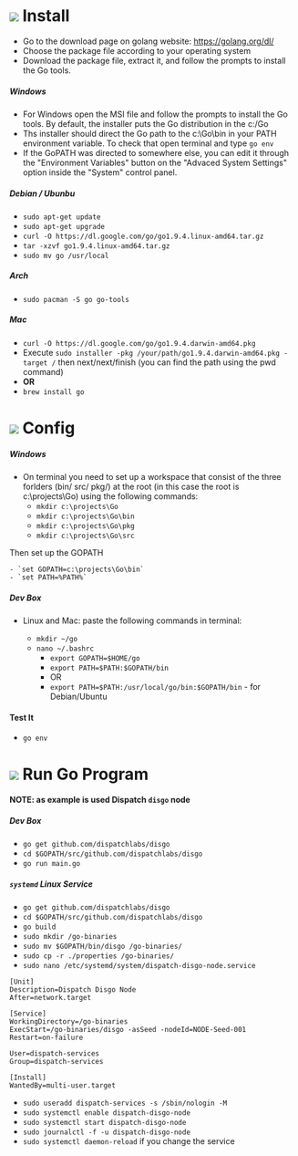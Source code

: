 # ![](https://storage.googleapis.com/material-icons/external-assets/v4/icons/svg/ic_power_settings_new_black_24px.svg) Install



- Go to the download page on golang website: https://golang.org/dl/
- Choose the package file according to your operating system
- Download the package file, extract it, and follow the prompts to install the Go tools. 


##### Windows
- For Windows open the MSI file and follow the prompts to install the Go tools. By default, the installer puts the Go distribution in the c:/Go
- Ths installer should direct the Go path to the c:\Go\bin in your PATH environment variable. To check that open terminal and type `go env`
- If the GoPATH was directed to somewhere else, you can edit it through the "Environment Variables" button on the "Advaced System Settings" option inside the "System" control panel.




##### Debian / Ubunbu
- `sudo apt-get update`
- `sudo apt-get upgrade`
- `curl -O https://dl.google.com/go/go1.9.4.linux-amd64.tar.gz`
- `tar -xzvf go1.9.4.linux-amd64.tar.gz`
- `sudo mv go /usr/local`

##### Arch
- `sudo pacman -S go go-tools`

##### Mac
- `curl -O https://dl.google.com/go/go1.9.4.darwin-amd64.pkg`
- Execute `sudo installer -pkg /your/path/go1.9.4.darwin-amd64.pkg -target /` then next/next/finish (you can find the path using the pwd command)
- __OR__
- `brew install go`



# ![](https://storage.googleapis.com/material-icons/external-assets/v4/icons/svg/ic_build_black_24px.svg) Config

##### Windows
- On terminal you need to set up a workspace that consist of the three forlders (bin/ src/ pkg/) at the root (in this case the root is c:\projects\Go) using the following commands:
     - `mkdir c:\projects\Go`
     - `mkdir c:\projects\Go\bin`
     - `mkdir c:\projects\Go\pkg`
     - `mkdir c:\projects\Go\src`

Then set up the GOPATH

    - `set GOPATH=c:\projects\Go\bin`
    - `set PATH=%PATH%`
    
##### Dev Box
- Linux and Mac: paste the following commands in terminal:

	- `mkdir ~/go`
	- `nano ~/.bashrc`
		- `export GOPATH=$HOME/go`
		- `export PATH=$PATH:$GOPATH/bin`
		- OR
		- `export PATH=$PATH:/usr/local/go/bin:$GOPATH/bin` - for Debian/Ubuntu



#### Test It
- `go env`

# ![](https://storage.googleapis.com/material-icons/external-assets/v4/icons/svg/ic_directions_run_black_24px.svg) Run Go Program

__NOTE: as example is used Dispatch `disgo` node__

##### Dev Box
- `go get github.com/dispatchlabs/disgo`
- `cd $GOPATH/src/github.com/dispatchlabs/disgo`
- `go run main.go`

##### `systemd` Linux Service
- `go get github.com/dispatchlabs/disgo`
- `cd $GOPATH/src/github.com/dispatchlabs/disgo`
- `go build`
- `sudo mkdir /go-binaries`
- `sudo mv $GOPATH/bin/disgo /go-binaries/`
- `sudo cp -r ./properties /go-binaries/`
- `sudo nano /etc/systemd/system/dispatch-disgo-node.service`
```shell
[Unit]
Description=Dispatch Disgo Node
After=network.target

[Service]
WorkingDirectory=/go-binaries
ExecStart=/go-binaries/disgo -asSeed -nodeId=NODE-Seed-001
Restart=on-failure

User=dispatch-services
Group=dispatch-services

[Install]
WantedBy=multi-user.target
```
- `sudo useradd dispatch-services -s /sbin/nologin -M`
- `sudo systemctl enable dispatch-disgo-node`
- `sudo systemctl start dispatch-disgo-node`
- `sudo journalctl -f -u dispatch-disgo-node`
- `sudo systemctl daemon-reload` if you change the service


